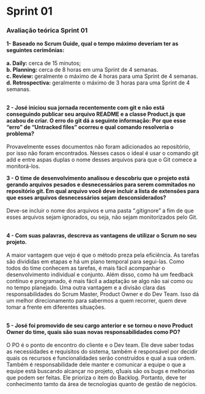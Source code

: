 <h1> Sprint 01 </h1>
<h3> Avaliação teórica Sprint 01 </h3> 

<p> <b>1-	Baseado no Scrum Guide, qual o tempo máximo deveriam ter as seguintes cerimônias: </b><br><br>
  <b>a. Daily:  </b> cerca de 15 minutos;<br>
  <b>b. Planning:  </b> cerca de 8 horas em uma Sprint de 4 semanas.<br>
  <b>c. Review:  </b> geralmente o máximo de 4 horas para uma Sprint de 4 semanas.<br>
  <b>d. Retrospectiva:  </b>  geralmente o máximo de 3 horas para uma Sprint de 4 semanas. <br><br>
</p>

<p> <b>2 - José iniciou sua jornada recentemente com git e não está conseguindo publicar
  seu arquivo README e a classe Product.js que acabou de criar.
  O erro do git dá a seguinte informação: Por que esse “erro” de “Untracked files” ocorreu e qual comando resolveria o problema?</b><br><br>
  Provavelmente esses documentos não foram adicionados ao repositório, por isso não foram encontrados. Nesses casos o ideal é usar
  o comando git add e entre aspas duplas o nome desses arquivos para que o Git comece a monitorá-los.<br>
</p>
 <p> <b>3 -	O time de desenvolvimento analisou e descobriu que o projeto está gerando arquivos pesados e
  desnecessários para serem commitados no repositório git. Em qual arquivo você deve incluir a lista de extensões para que esses arquivos desnecessários sejam           desconsiderados?</b><br><br>
  Deve-se incluir o nome dos arquivos e uma pasta “.gitignore” a fim de que esses arquivos sejam ignorados, ou seja, não sejam monitorizados pelo Git.<br><br>
</p>

<p> <b>4 - Com suas palavras, descreva as vantagens de utilizar o Scrum no seu projeto. </b> <br><br>
  A maior vantagem que vejo é que o método preza pela eficiência. As tarefas são divididas em etapas e há um plano temporal para segui-las. Como todos do time conhecem   as tarefas, é mais fácil acompanhar o desenvolvimento individual e conjunto. Além disso, como há um feedback contínuo e programado, é mais fácil a adaptação se algo   não sai como ou no tempo planejado. Uma outra vantagem e a divisão clara das responsabilidades do Scrum Master, Product Owner e do Dev Team. Isso dá um melhor       direcionamento para sabermos a quem recorrer, quem deve tomar a frente em diferentes situações.<br><br>
</p>

<p> <b>5 -	José foi promovido de seu cargo anterior e se tornou o novo Product Owner do time, quais são suas novas responsabilidades como PO?</b> <br><br>
 O PO é o ponto de encontro do cliente e o Dev team. Ele deve saber todas as necessidades e requisitos do sistema, também é responsável por decidir quais os recursos e funcionalidades serão construídos e qual a sua ordem. Também é responsabilidade dele manter e comunicar a equipe o  que a equipe está buscando alcançar no projeto, q1uais são os bugs e melhorias que podem ser feitas. Ele prioriza o item do Backlog. Portanto, deve ter conhecimento tamto da área de tecnologias quanto de gestão de negócios. <br><br>
</p>
